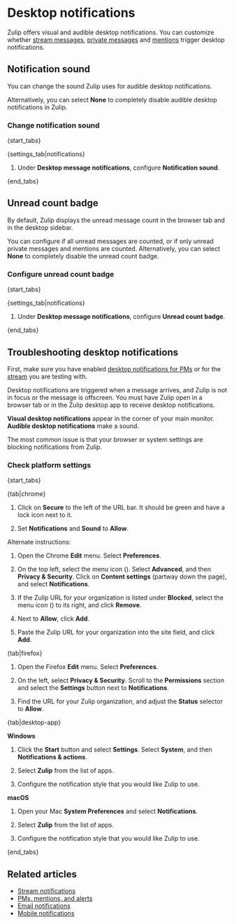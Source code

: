 # Desktop notifications

Zulip offers visual and audible desktop notifications. You can
customize whether [stream messages](/help/stream-notifications),
[private messages](/help/pm-mention-alert-notifications) and
[mentions](/help/pm-mention-alert-notifications#wildcard-mentions)
trigger desktop notifications.

## Notification sound

You can change the sound Zulip uses for audible desktop notifications.

Alternatively, you can select **None** to completely disable audible desktop notifications in Zulip.

### Change notification sound

{start_tabs}

{settings_tab|notifications}

1. Under **Desktop message notifications**, configure
   **Notification sound**.

{end_tabs}

## Unread count badge

By default, Zulip displays the unread message count in the
browser tab and in the desktop sidebar.

You can configure if all unread messages are counted, or if
only unread private messages and mentions are counted.
Alternatively, you can select **None** to completely disable
the unread count badge.

### Configure unread count badge

{start_tabs}

{settings_tab|notifications}

1. Under **Desktop message notifications**, configure
   **Unread count badge**.

{end_tabs}

## Troubleshooting desktop notifications

First, make sure you have enabled
[desktop notifications for PMs](/help/pm-mention-alert-notifications) or for the
[stream](/help/stream-notifications) you are testing with.

Desktop notifications are triggered when a message arrives, and Zulip is not
in focus or the message is offscreen. You must have Zulip open in a browser
tab or in the Zulip desktop app to receive desktop notifications.

**Visual desktop notifications** appear in the corner of your main monitor.
**Audible desktop notifications** make a sound.

The most common issue is that your browser or system settings are blocking
notifications from Zulip.

### Check platform settings

{start_tabs}

{tab|chrome}

1. Click on **Secure** to the left of the URL bar. It should be green and
   have a lock icon next to it.

1. Set **Notifications** and **Sound** to **Allow**.

Alternate instructions:

1. Open the Chrome **Edit** menu. Select **Preferences**.

2. On the top left, select the menu icon (<i class="fa
   fa-bars"></i>). Select **Advanced**, and then **Privacy & Security**.
   Click on **Content settings** (partway down the page), and select
   **Notifications**.

3. If the Zulip URL for your organization is listed under **Blocked**,
   select the menu icon (<i class="fa fa-ellipsis-v"></i>) to its right, and
   click **Remove**.

4. Next to **Allow**, click **Add**.

5. Paste the Zulip URL for your organization into the site field, and click
    **Add**.

{tab|firefox}

1. Open the Firefox **Edit** menu. Select **Preferences**.

2. On the left, select **Privacy & Security**. Scroll to the **Permissions**
   section and select the **Settings** button next to **Notifications**.

3. Find the URL for your Zulip organization, and adjust the **Status**
   selector to **Allow**.

{tab|desktop-app}

**Windows**

1. Click the **Start** button and select **Settings**. Select **System**,
   and then **Notifications & actions**.

2. Select **Zulip** from the list of apps.

3. Configure the notification style that you would like Zulip to use.

**macOS**

1. Open your Mac **System Preferences** and select **Notifications**.

2. Select **Zulip** from the list of apps.

3. Configure the notification style that you would like Zulip to use.

{end_tabs}

## Related articles
* [Stream notifications](/help/stream-notifications)
* [PMs, mentions, and alerts](/help/pm-mention-alert-notifications)
* [Email notifications](/help/email-notifications)
* [Mobile notifications](/help/mobile-notifications)
